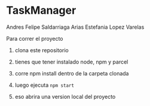 # TaskManager

Andres Felipe Saldarriaga Arias
Estefania Lopez Varelas

Para correr el proyecto

1. clona este repositorio

2. tienes que tener instalado node, npm y parcel
 
3. corre npm install dentro de la carpeta clonada

4. luego ejecuta `npm start`

5. eso abrira una version local del proyecto
